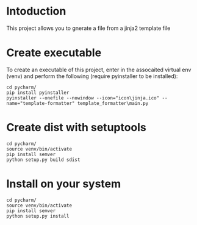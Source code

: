 # Intoduction #

This project allows you to gnerate a file from a jinja2 template file

# Create executable #

To create an executable of this project, enter in the assocaited virtual env (venv) and perform the following (require pyinstaller to be installed):

```
cd pycharm/
pip install pyinstaller
pyinstaller --onefile --nowindow --icon="icon\jinja.ico" --name="template-formatter" template_formatter\main.py

```

# Create dist with setuptools

```
cd pycharm/
source venv/bin/activate
pip install semver
python setup.py build sdist 
```

# Install on your system

```
cd pycharm/
source venv/bin/activate
pip install semver
python setup.py install
```